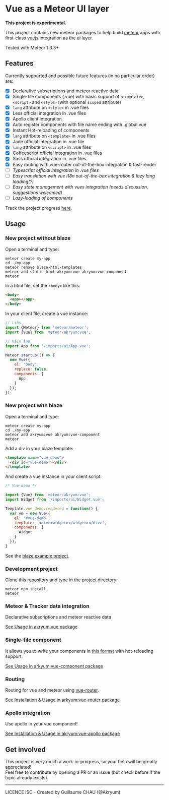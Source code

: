 # Vue as a Meteor UI layer

**This project is experimental.**

This project contains new meteor packages to help build [meteor](http://meteor.com/) apps with first-class [vuejs](http://vuejs.org/) integration as the ui layer.

Tested with Meteor 1.3.3+

## Features

Currently supported and possible future features (in no particular order) are:

 - [x] Declarative subscriptions and meteor reactive data
 - [x] Single-file components (.vue) with basic support of `<template>`, `<script>` and `<style>` (with optional `scoped` attribute)
 - [x] `lang` attribute on `<style>` in .vue files
 - [x] Less official integration in .vue files
 - [x] Apollo client integration
 - [x] Auto register components with file name ending with .global.vue
 - [x] Instant Hot-reloading of components
 - [x] `lang` attribute on `<template>` in .vue files
 - [x] Jade official integration in .vue file
 - [x] `lang` attribute on `<script>` in .vue files
 - [x] Coffeescript official integration in .vue files
 - [x] Sass official integration in .vue files
 - [x] Easy routing with vue-router out-of-the-box integration & fast-render
 - [ ] *Typescript official integration in .vue files*
 - [ ] *Easy translation with vue i18n out-of-the-box integration & lazy lang loading(?)*
 - [ ] *Easy state management with vuex integration (needs discussion, suggestions welcomed)*
 - [ ] *Lazy-loading of components*

Track the project progress [here](https://github.com/Akryum/meteor-vue-component/milestones).

## Usage

### New project without blaze

Open a terminal and type:

    meteor create my-app
    cd ./my-app
    meteor remove blaze-html-templates
    meteor add static-html akryum:vue akryum:vue-component
    meteor

In a html file, set the `<body>` like this:

```html
<body>
  <app></app>
</body>
```

In your client file, create a vue instance:

```javascript
// Libs
import {Meteor} from 'meteor/meteor';
import {Vue} from 'meteor/akryum:vue';

// Main app
import App from '/imports/ui/App.vue';

Meteor.startup(() => {
  new Vue({
    el: 'body',
    replace: false,
    components: {
      App
    }
  });
});
```

### New project with blaze

Open a terminal and type:

    meteor create my-app
    cd ./my-app
    meteor add akryum:vue akryum:vue-component
    meteor

Add a div in your blaze template:

```html
<template name="vue_demo">
  <div id="vue-demo"></div>
</template>
```

And create a vue instance in your client script:

```javascript
/* Vue-demo */

import {Vue} from 'meteor/akryum:vue';
import Widget from '/imports/ui/Widget.vue';

Template.vue_demo.rendered = function() {
  var vm = new Vue({
    el: '#vue-demo',
    template: '<div><widget></widget></div>',
    components: {
      Widget
    }
  });
}
```

See the [blaze example project](https://github.com/Akryum/meteor-vue-blaze).

### Development project

Clone this repository and type in the project directory:

    meteor npm install
    meteor

### Meteor & Tracker data integration

Declarative subscriptions and meteor reactive data

[See Usage in akryum:vue package](https://github.com/Akryum/meteor-vue-component/tree/master/packages/vue#usage)

### Single-file component

It allows you to write your components in [this format](https://vuejs.org/guide/application.html#Single-File-Components) with hot-reloading support.

[See Usage in arkyum:vue-component package](https://github.com/Akryum/meteor-vue-component/tree/master/packages/vue-component#usage)

### Routing

Routing for vue and meteor using [vue-router](https://github.com/vuejs/vue-router).

[See Installation & Usage in arkyum:vue-router package](https://github.com/Akryum/meteor-vue-component/tree/master/packages/vue-router#installation)

### Apollo integration

Use apollo in your vue component!

[See Installation & Usage in akryum:vue-apollo package](https://github.com/Akryum/meteor-vue-component/tree/master/packages/vue-apollo#installation)

## Get involved

This project is very much a work-in-progress, so your help will be greatly appreciated!  
Feel free to contribute by opening a PR or an issue (but check before if the topic already exists).

---

LICENCE ISC - Created by Guillaume CHAU (@Akryum)
